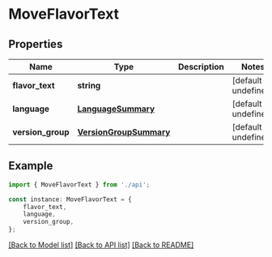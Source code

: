 # MoveFlavorText


## Properties

Name | Type | Description | Notes
------------ | ------------- | ------------- | -------------
**flavor_text** | **string** |  | [default to undefined]
**language** | [**LanguageSummary**](LanguageSummary.md) |  | [default to undefined]
**version_group** | [**VersionGroupSummary**](VersionGroupSummary.md) |  | [default to undefined]

## Example

```typescript
import { MoveFlavorText } from './api';

const instance: MoveFlavorText = {
    flavor_text,
    language,
    version_group,
};
```

[[Back to Model list]](../README.md#documentation-for-models) [[Back to API list]](../README.md#documentation-for-api-endpoints) [[Back to README]](../README.md)
